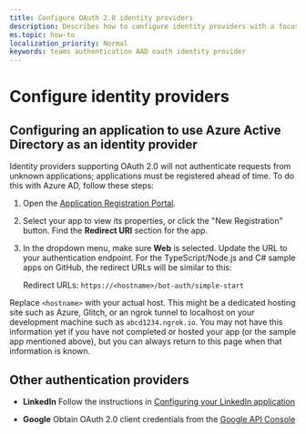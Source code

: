 ```yaml
---
title: Configure OAuth 2.0 identity providers
description: Describes how to configure identity providers with a focus on Azure AD
ms.topic: how-to
localization_priority: Normal
keywords: teams authentication AAD oauth identity provider
---
```

# Configure identity providers

## Configuring an application to use Azure Active Directory as an identity provider

Identity providers supporting OAuth 2.0 will not authenticate requests from unknown applications; applications must be registered ahead of time. To do this with Azure AD, follow these steps:

1. Open the [Application Registration Portal](https://ms.portal.azure.com/#blade/Microsoft_AAD_RegisteredApps/ApplicationsListBlade).

2. Select your app to view its properties, or click the "New Registration" button. Find the **Redirect URI** section for the app.

3. In the dropdown menu, make sure **Web** is selected. Update the URL to your authentication endpoint. For the TypeScript/Node.js and C# sample apps on GitHub, the redirect URLs will be similar to this:

    Redirect URLs: `https://<hostname>/bot-auth/simple-start`

Replace `<hostname>` with your actual host. This might be a dedicated hosting site such as Azure, Glitch, or an ngrok tunnel to localhost on your development machine such as `abcd1234.ngrok.io`. You may not have this information yet if you have not completed or hosted your app (or the sample app mentioned above), but you can always return to this page when that information is known.

## Other authentication providers

* **LinkedIn** Follow the instructions in [Configuring your LinkedIn application](/linkedin/talent/apply-with-linkedin)

* **Google** Obtain OAuth 2.0 client credentials from the [Google API Console](https://console.developers.google.com/)
